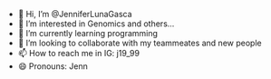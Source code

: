 - 👋 Hi, I’m @JenniferLunaGasca
- 👀 I’m interested in Genomics and others...
- 🌱 I’m currently learning programming
- 💞️ I’m looking to collaborate with my teammeates and new people
- 📫 How to reach me in IG: j19_99
- 😄 Pronouns: Jenn 
<!---
JenniferLunaGasca/JenniferLunaGasca is a ✨ special ✨ repository because its `README.md` (this file) appears on your GitHub profile.
You can click the Preview link to take a look at your changes.
---
